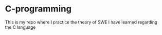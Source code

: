 # C-programming
This is my repo where I practice the theory of SWE I have learned regarding the C language
